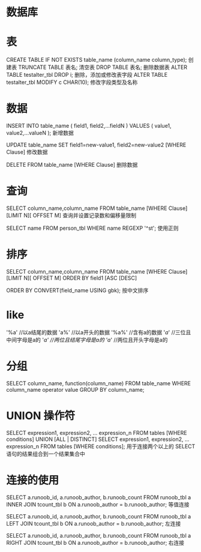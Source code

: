 # 数据库

# 表
CREATE TABLE IF NOT EXISTS table_name (column_name column_type);
创建表
TRUNCATE TABLE 表名;
清空表
DROP TABLE 表名;
删除数据表
ALTER TABLE testalter_tbl  DROP i;
删除，添加或修改表字段
ALTER TABLE testalter_tbl MODIFY c CHAR(10);
修改字段类型及名称


# 数据
INSERT INTO table_name ( field1, field2,...fieldN ) VALUES ( value1, value2,...valueN );
新增数据

UPDATE table_name SET field1=new-value1, field2=new-value2
[WHERE Clause]
修改数据

DELETE FROM table_name [WHERE Clause]
删除数据

# 查询
SELECT column_name,column_name
FROM table_name
[WHERE Clause]
[LIMIT N][ OFFSET M]
查询并设置记录数和偏移量限制

SELECT name FROM person_tbl WHERE name REGEXP '^st';
使用正则

# 排序
SELECT column_name,column_name
FROM table_name
[WHERE Clause]
[LIMIT N][ OFFSET M]
ORDER BY field1 [ASC [DESC]

ORDER BY CONVERT(field_name USING gbk);
按中文排序

# like
'%a'     //以a结尾的数据
'a%'     //以a开头的数据
'%a%'    //含有a的数据
'_a_'    //三位且中间字母是a的
'_a'     //两位且结尾字母是a的
'a_'     //两位且开头字母是a的

# 分组
SELECT column_name, function(column_name)
FROM table_name
WHERE column_name operator value
GROUP BY column_name;

# UNION 操作符
SELECT expression1, expression2, ... expression_n
FROM tables
[WHERE conditions]
UNION [ALL | DISTINCT]
SELECT expression1, expression2, ... expression_n
FROM tables
[WHERE conditions];
用于连接两个以上的 SELECT 语句的结果组合到一个结果集合中

# 连接的使用
SELECT a.runoob_id, a.runoob_author, b.runoob_count FROM runoob_tbl a INNER JOIN tcount_tbl b ON a.runoob_author = b.runoob_author;
等值连接

SELECT a.runoob_id, a.runoob_author, b.runoob_count FROM runoob_tbl a LEFT JOIN tcount_tbl b ON a.runoob_author = b.runoob_author;
左连接

SELECT a.runoob_id, a.runoob_author, b.runoob_count FROM runoob_tbl a RIGHT JOIN tcount_tbl b ON a.runoob_author = b.runoob_author;
右连接



